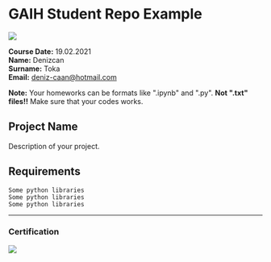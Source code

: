 # GAIH Student Repo Example
![](img/logo.png)

**Course Date:** 19.02.2021  
**Name:** Denizcan  
**Surname:** Toka  
**Email:** deniz-caan@hotmail.com  

**Note:** Your homeworks can be formats like ".ipynb" and ".py". **Not ".txt" files!!** Make sure that your codes works.  

## Project Name
Description of your project.

## Requirements
```
Some python libraries
Some python libraries
Some python libraries
```
---

### Certification
![](img/certificate_ex.png)


